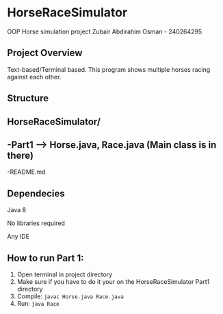 # HorseRaceSimulator
OOP Horse simulation project
Zubair Abdirahim Osman - 240264295

## Project Overview
Text-based/Terminal based. This program shows multiple horses racing against each other.

## Structure
HorseRaceSimulator/
---------------------------------------------------------
-Part1 --> Horse.java, Race.java (Main class is in there)
---------------------------------------------------------
-README.md 
  
## Dependecies
Java 8 

No libraries required

Any IDE

## How to run Part 1:
1. Open terminal in project directory
2. Make sure if you have to do it your on the HorseRaceSimulator Part1 directory
3. Compile: `javac Horse.java Race.java`
4. Run: `java Race`

